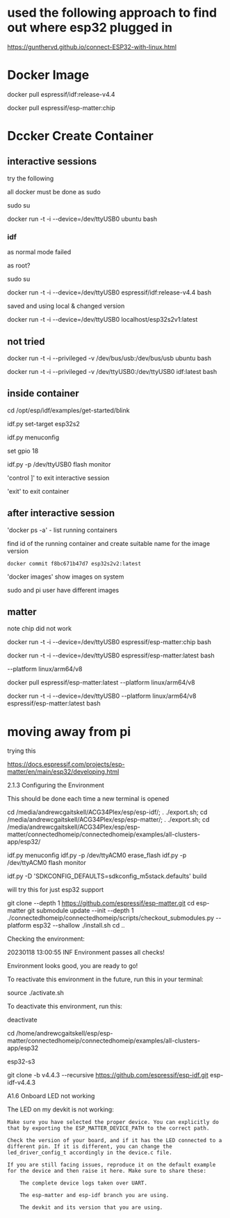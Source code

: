 
# used the following approach to find out where esp32 plugged in

https://gunthervd.github.io/connect-ESP32-with-linux.html


# Docker Image


docker pull espressif/idf:release-v4.4

docker pull espressif/esp-matter:chip

# Dccker Create Container

## interactive sessions

try the following

all docker must be done as sudo

sudo su

docker run -t -i --device=/dev/ttyUSB0 ubuntu bash

### idf

as normal mode failed

as root?

sudo su

docker run -t -i --device=/dev/ttyUSB0 espressif/idf:release-v4.4 bash

saved and using local & changed version

docker run -t -i --device=/dev/ttyUSB0 localhost/esp32s2v1:latest

## not tried

docker run -t -i --privileged -v /dev/bus/usb:/dev/bus/usb ubuntu bash

docker run -t -i --privileged -v /dev/ttyUSB0:/dev/ttyUSB0 idf:latest bash

## inside container

cd /opt/esp/idf/examples/get-started/blink

idf.py set-target esp32s2

idf.py menuconfig

set gpio 18

idf.py -p /dev/ttyUSB0 flash monitor

'control ]' to exit interactive session

'exit' to exit container

## after interactive session

'docker ps -a' - list running containers

find id of the running container and create suitable name for the image version

    docker commit f8bc671b47d7 esp32s2v2:latest

'docker images' show images on system

sudo and pi user have different images

## matter

note chip did not work

docker run -t -i --device=/dev/ttyUSB0 espressif/esp-matter:chip bash


docker run -t -i --device=/dev/ttyUSB0 espressif/esp-matter:latest bash

--platform linux/arm64/v8

docker pull espressif/esp-matter:latest --platform linux/arm64/v8

docker run -t -i --device=/dev/ttyUSB0 --platform linux/arm64/v8 espressif/esp-matter:latest bash


# moving away from pi




trying this

https://docs.espressif.com/projects/esp-matter/en/main/esp32/developing.html

2.1.3 Configuring the Environment

This should be done each time a new terminal is opened

cd /media/andrewcgaitskell/ACG34Plex/esp/esp-idf/; . ./export.sh;
cd /media/andrewcgaitskell/ACG34Plex/esp/esp-matter/; . ./export.sh;
cd /media/andrewcgaitskell/ACG34Plex/esp/esp-matter/connectedhomeip/connectedhomeip/examples/all-clusters-app/esp32/

idf.py menuconfig
idf.py -p /dev/ttyACM0 erase_flash
idf.py -p /dev/ttyACM0 flash monitor

idf.py -D 'SDKCONFIG_DEFAULTS=sdkconfig_m5stack.defaults' build



will try this for just esp32 support

git clone --depth 1 https://github.com/espressif/esp-matter.git
cd esp-matter
git submodule update --init --depth 1
./connectedhomeip/connectedhomeip/scripts/checkout_submodules.py --platform esp32 --shallow
./install.sh
cd ..

Checking the environment:

20230118 13:00:55 INF Environment passes all checks!

Environment looks good, you are ready to go!

To reactivate this environment in the future, run this in your 
terminal:

  source ./activate.sh

To deactivate this environment, run this:

  deactivate



cd /home/andrewcgaitskell/esp/esp-matter/connectedhomeip/connectedhomeip/examples/all-clusters-app/esp32

esp32-s3

git clone -b v4.4.3 --recursive https://github.com/espressif/esp-idf.git esp-idf-v4.4.3



A1.6 Onboard LED not working

The LED on my devkit is not working:

    Make sure you have selected the proper device. You can explicitly do that by exporting the ESP_MATTER_DEVICE_PATH to the correct path.

    Check the version of your board, and if it has the LED connected to a different pin. If it is different, you can change the led_driver_config_t accordingly in the device.c file.

    If you are still facing issues, reproduce it on the default example for the device and then raise it here. Make sure to share these:

        The complete device logs taken over UART.

        The esp-matter and esp-idf branch you are using.

        The devkit and its version that you are using.


